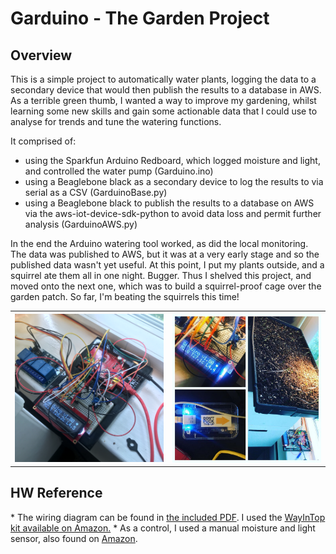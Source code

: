# Garduino - The Garden Project

<h2> Overview </h2>
This is a simple project to automatically water plants, logging the data to a secondary device that would then publish the results to a database in AWS.  As a terrible green thumb, I wanted a way to improve my gardening, whilst learning some new skills and gain some actionable data that I could use to analyse for trends and tune the watering functions.

It comprised of:
* using the Sparkfun Arduino Redboard, which logged moisture and light, and controlled the water pump (Garduino.ino)
* using a Beaglebone black as a secondary device to log the results to via serial as a CSV (GarduinoBase.py)
* using a Beaglebone black to publish the results to a database on AWS via the aws-iot-device-sdk-python to avoid data loss and permit further analysis (GarduinoAWS.py)

In the end the Arduino watering tool worked, as did the local monitoring.  The data was published to AWS, but it was at a very early stage and so the published data wasn't yet useful.  At this point, I put my plants outside, and a squirrel ate them all in one night.  Bugger.  Thus I shelved this project, and moved onto the next one, which was to build a squirrel-proof cage over the garden patch.  So far, I'm beating the squirrels this time!

<table>
<tr>
<th>
<img src="https://github.com/RowleyCowper/GarduinoPub/blob/main/references/gard.png" width=300>
</th>
<th>
<img src="https://github.com/RowleyCowper/GarduinoPub/blob/main/references/inst.jpeg?raw=true" width=300>
</th>
</tr>
</table>

<h2> HW Reference </h2>
* The wiring diagram can be found in <a href="https://github.com/RowleyCowper/GarduinoPub/blob/main/references/WayInTop.pdf"> the included PDF</a>. I used the <a href="https://www.amazon.com/gp/product/B07TMVNTDK/ref=ppx_yo_dt_b_search_asin_title?ie=UTF8&psc=1">WayInTop kit available on Amazon.</a> 
* As a control, I used a manual moisture and light sensor, also found on <a href="https://www.amazon.com/gp/product/B07BR52P26/ref=ppx_yo_dt_b_search_asin_title?ie=UTF8&psc=1">Amazon</a>.
